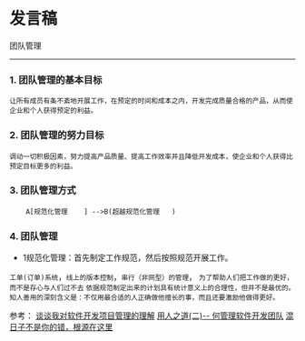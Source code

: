 # 发言稿

团队管理

---

### 1. 团队管理的基本目标
```
让所有成员有条不紊地开展工作，在预定的时间和成本之内，开发完成质量合格的产品，从而使企业和个人获得预定的利益。
```
### 2. 团队管理的努力目标
```
调动一切积极因素，努力提高产品质量、提高工作效率并且降低开发成本，使企业和个人获得比预定目标更多的利益。
```

### 3. 团队管理方式

```graphLR
    A[规范化管理    ] -->B(超越规范化管理   )
```
### 4. 团队管理
- 1规范化管理：首先制定工作规范，然后按照规范开展工作。

`工单(订单)系统`，`线上的版本控制`，`串行（非网型）的管理`，
    `为了帮助人们把工作做的更好，而不是存心与人们过不去`
    `依据规范制定出来的计划具有统计意义上的合理性，但并不是最优的。`
    `知人善用的深刻含义是：不仅用最合适的人正确做他擅长的事，而且还要激励他做得更好。`
    










参考：
 [谈谈我对软件开发项目管理的理解](https://blog.csdn.net/sweeper_freedoman/article/details/55377054)
  [用人之道(二)-- 何管理软件开发团队](https://blog.csdn.net/litp/article/details/516551)
   [混日子不是你的错，根源在这里](https://blog.csdn.net/foruok/article/details/51731523)